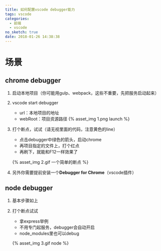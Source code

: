 ```yaml
---
title: 如何配置vscode debugger能力
tags: vscode
categories:
  - 前端
  - vscode
no_sketch: true
date: 2018-01-26 14:38:38
---
```



# 场景
## chrome debugger
1. 启动本地项目（你可能用gulp、webpack，这些不重要，先把服务启动起来）
2. vscode start debugger
    - url：本地项目的地址
    - webRoot：项目资源路径
{% asset_img 1.png launch %}
3. 打个断点，试试（请无视里面的代码，注意黄色的line）
    - 点击debugger中绿色的箭头，启动chrome
    - 再项目指定的文件上，打个红点
    - 再刷下，就能和F12一样效果了

    {% asset_img 2.gif 一个简单的断点 %}

4. 另外你需要提前安装一个**Debugger for Chrome**（vscode插件）

## node debugger
1. 基本步骤如上
2. 打个断点试试
    - 拿express举例
    - 不用专门起服务，debugger会自动开启
    - node_modules里也可以debug
    
    {% asset_img 3.gif node %}
